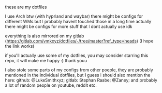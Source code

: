 these are my dotfiles

I use Arch btw (with hyprland and waybar)
there might be configs for different WMs but I probably havent touched those in a long time
actually there might be configs for more stuff that I dont actually use idk

everything is also mirrored on my gitlab (https://gitlab.com/vmkxyz/dotfiles/-/tree/master?ref_type=heads)
(I hope the link works)

if you'll actually use some of my dotfiles, you may consider starring this repo, it will make me happy :) thank youu

I also stole some parts of my configs from other poeple, they are probably mentioned in the individual dotfiles, but I guess I should also mention the here:
github: @LukeSmithxyz; 
gitlab: Stephan Raabe; @Zaney; 
and probably a lot of random people on youtube, reddit etc.
